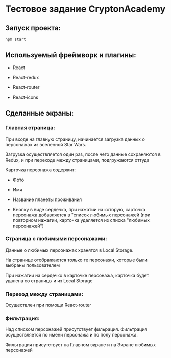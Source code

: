 # Тестовое задание CryptonAcademy

## Запуск проекта:
``
npm start
``

## Используемый фреймворк и плагины:
* React

* React-redux

* React-router

* React-icons


## Сделанные экраны:
### Главная страница:
При входе на главную страницу, начинается загрузка данных о персонажах из вселенной Star Wars.

Загрузка осуществляется один раз, после чего данные сохраняются в Redux, и при переходе между страницами, подгружаются оттуда 

Карточка персонажа содержит:
* Фото

* Имя

* Название планеты проживания

* Кнопку в виде сердечка, при нажатии на которую, карточка персонажа добавляется в "список любимых персонажей (при повторном нажатии, карточка удаляется из списка "любимых персонажей")


### Страница с любимыми персонажами:
Данные о любимых персонажах хранятся в Local Storage.

На странице отображаются только те персонажи, которые были выбраны пользователем

При нажатии на сердечко в карточке персонажа, карточка будет удалена со страницы и из Local Storage

### Переход между страницами:
Осуществлен при помощи React-router

### Фильтрация:
Над списком персонажей присутствует фильрация. Фильтрация осуществляется по имени персонажа и по полу персонажа.

Фильтрация присутствует на Главном экране и на Экране любимых персонажей

